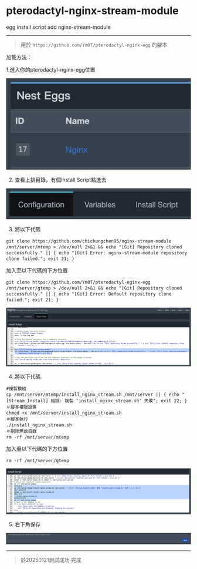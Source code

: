 # pterodactyl-nginx-stream-module

egg install script add nginx-stream-module

---
> 用於 `https://github.com/Ym0T/pterodactyl-nginx-egg` 的腳本

加載方法：

 1.進入你的pterodactyl-nginx-egg位置

![](https://github.com/chichungchen95/-/blob/main/%E6%88%AA%E5%9C%96%202025-01-21%2021.04.23.png?raw=true)

2. 查看上排目錄，有個Install Script點進去

![](https://github.com/chichungchen95/-/blob/main/%E6%88%AA%E5%9C%96%202025-01-21%2021.04.45.png?raw=true)

3. 將以下代碼

```echo "[Git] Cloning nginx-stream-module"
git clone https://github.com/chichungchen95/nginx-stream-module /mnt/server/mtemp > /dev/null 2>&1 && echo "[Git] Repository cloned successfully." || { echo "[Git] Error: nginx-stream-module repository clone failed."; exit 21; }
```
 加入至以下代碼的下方位置
```
git clone https://github.com/Ym0T/pterodactyl-nginx-egg /mnt/server/gtemp > /dev/null 2>&1 && echo "[Git] Repository cloned successfully." || { echo "[Git] Error: Default repository clone failed."; exit 21; }
```

![](https://github.com/chichungchen95/-/blob/main/%E6%88%AA%E5%9C%96%202025-01-21%2021.05.30.png?raw=true)

4. 將以下代碼
```
#複製模組
cp /mnt/server/mtemp/install_nginx_stream.sh /mnt/server || { echo "[Stream Install] 錯誤: 複製 'install_nginx_stream.sh' 失敗"; exit 22; }
＃腳本權限設置
chmod +x /mnt/server/install_nginx_stream.sh
＃腳本執行
./install_nginx_stream.sh
＃刪除無效目錄
rm -rf /mnt/server/mtemp
```
 加入至以下代碼的下方位置
```
rm -rf /mnt/server/gtemp
```

![](https://github.com/chichungchen95/-/blob/main/%E6%88%AA%E5%9C%96%202025-01-21%2021.09.39.png?raw=true)

5. 右下角保存

![](https://github.com/chichungchen95/-/blob/main/%E6%88%AA%E5%9C%96%202025-01-21%2021.09.59.png?raw=true)

---
> 於20250121測試成功
完成
